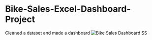 # Bike-Sales-Excel-Dashboard-Project
Cleaned a dataset and made a dashboard
![Bike Sales Dashboard SS](https://github.com/Skwin1/Bike-Sales-Excel-Dashboard-Project/assets/107655244/152a3a35-afce-4fc4-b7c9-048ed0aba623)
